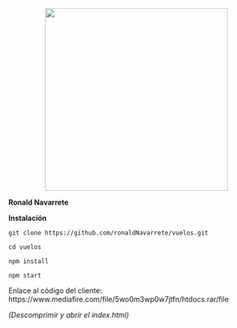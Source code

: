<p align="center">
  <a href="http://nestjs.com/" target="blank"><img src="https://admisionuniandes.edu.ec/wp-content/uploads/2020/07/logo-azul-uniandes.png" width="360"/></a>
</p>

<p><b>Ronald Navarrete</b></p>

<p><b>Instalación</b></p>
<p><code>git clone https://github.com/ronaldNavarrete/vuelos.git</code></p>
<p><code>cd vuelos</code></p>
<p><code>npm install</code></p>
<p><code>npm start</code></p>

<p>Enlace al código del cliente: https://www.mediafire.com/file/5wo0m3wp0w7jtfn/htdocs.rar/file</p>
<p><i>(Descomprimir y abrir el index.html)</i></p>
